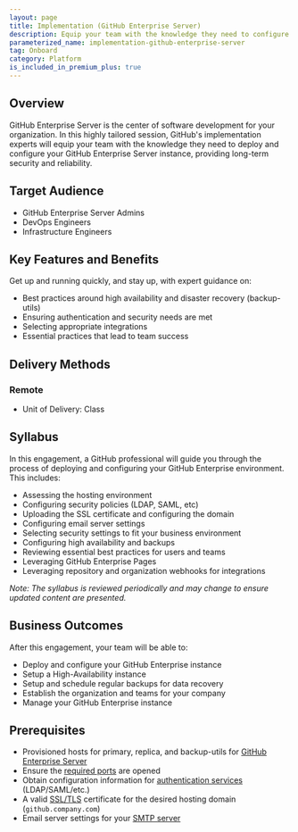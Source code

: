 ```yaml
---
layout: page
title: Implementation (GitHub Enterprise Server)
description: Equip your team with the knowledge they need to configure and manage your GitHub Enterprise Server account.
parameterized_name: implementation-github-enterprise-server
tag: Onboard
category: Platform
is_included_in_premium_plus: true
---
```


## Overview

GitHub Enterprise Server is the center of software development for your organization. In this highly tailored session, GitHub's implementation experts will equip your team with the knowledge they need to deploy and configure your GitHub Enterprise Server instance, providing long-term security and reliability.

## Target Audience

- GitHub Enterprise Server Admins
- DevOps Engineers
- Infrastructure Engineers

## Key Features and Benefits

Get up and running quickly, and stay up, with expert guidance on:
- Best practices around high availability and disaster recovery (backup-utils)
- Ensuring authentication and security needs are met
- Selecting appropriate integrations
- Essential practices that lead to team success

## Delivery Methods

### Remote

- Unit of Delivery: Class

## Syllabus

In this engagement, a GitHub professional will guide you through the process of deploying and configuring your GitHub Enterprise environment. This includes:

- Assessing the hosting environment
- Configuring security policies (LDAP, SAML, etc)
- Uploading the SSL certificate and configuring the domain
- Configuring email server settings
- Selecting security settings to fit your business environment
- Configuring high availability and backups
- Reviewing essential best practices for users and teams
- Leveraging GitHub Enterprise Pages
- Leveraging repository and organization webhooks for integrations

_Note: The syllabus is reviewed periodically and may change to ensure updated content are presented._

## Business Outcomes

After this engagement, your team will be able to:

- Deploy and configure your GitHub Enterprise instance
- Setup a High-Availability instance
- Setup and schedule regular backups for data recovery
- Establish the organization and teams for your company
- Manage your GitHub Enterprise instance

## Prerequisites

- Provisioned hosts for primary, replica, and backup-utils for [GitHub Enterprise Server](https://docs.github.com/en/enterprise-server/admin/installation/setting-up-a-github-enterprise-server-instance)
- Ensure the [required ports](https://docs.github.com/en/enterprise-server/admin/configuration/configuring-network-settings/network-ports) are opened
- Obtain configuration information for [authentication services](https://docs.github.com/en/enterprise-server/admin/identity-and-access-management/managing-iam-for-your-enterprise/about-authentication-for-your-enterprise) (LDAP/SAML/etc.)
- A valid [SSL/TLS](https://docs.github.com/en/enterprise-server/admin/configuration/configuring-network-settings/configuring-tls) certificate for the desired hosting domain (`github.company.com`)
- Email server settings for your [SMTP server](https://docs.github.com/en/enterprise-server/admin/configuration/configuring-your-enterprise/configuring-email-for-notifications#configuring-smtp-for-your-enterprise)
